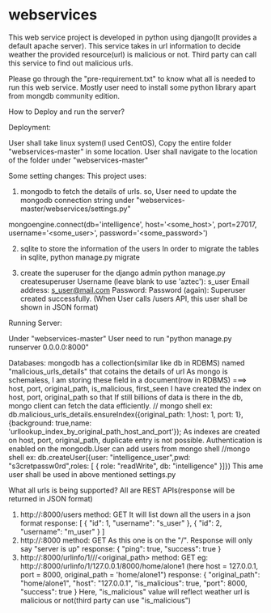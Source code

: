 # webservices


This web service project is developed in python using django(It provides a default apache server). 
This service takes in url information to decide weather the provided resource(url) is malicious or not.
Third party can call this service to find out malicious urls.

Please go through the "pre-requirement.txt" to know what all is needed to run this web service. Mostly user need to install some python library apart from mongdb community edition.

How to Deploy and run the server?

Deployment:

User shall take linux system(I used CentOS), Copy the entire folder "webservices-master" in some location.
User shall navigate to the location of the folder under "webservices-master"


Some setting changes:
This project uses:
1) mongodb to fetch the details of urls. so, User need to update the mongodb connection string under "webservices-master/webservices/settings.py"

mongoengine.connect(db='intelligence',
                    host='<some_host>',
                    port=27017,
                    username='<some_user>',
                    password='<some_password>')
					
2) sqlite to store the information of the users
In order to migrate the tables in sqlite, python manage.py migrate

3) create the superuser for the django admin
 python manage.py createsuperuser
 Username (leave blank to use 'aztec'): s_user
Email address: s_user@mail.com
Password:
Password (again):
Superuser created successfully.
(When User calls /users API, this user shall be shown in JSON format)


Running Server:

Under "webservices-master"
User need to run "python manage.py runserver 0.0.0.0:8000"

Databases:
	mongodb has a collection(similar like db in RDBMS) named "malicious_urls_details" that cotains the details of url
	As mongo is schemaless, I am storing these field in a document(row in RDBMS) ===> host, port, original_path, is_malicious, first_seen
	I have created the index on host, port, original_path so that If still billions of data is there in the db, mongo client can fetch the data efficiently.
	// mongo shell
	ex: db.malicious_urls_details.ensureIndex({original_path: 1,host: 1, port: 1}, {background: true,name: 'urllookup_index_by_original_path_host_and_port'});
	As indexes are created on host, port, original_path, duplicate entry is not possible.
	Authentication is enabled on the mongodb.User can add users from mongo shell
	//mongo shell
	ex: db.createUser({user: "intelligence_user",pwd: "s3cretpassw0rd",roles: [ { role: "readWrite", db: "intelligence" }]})
	This ame user shall be used in above mentioned settings.py

What all urls is being supported?
All are REST APIs(response will be returned in JSON format)
1) http://<host>:8000/users
	method: GET
	It will list down all the users in a json format
	response:
	[
		{
			"id": 1,
			"username": "s_user"
		},
		{
			"id": 2,
			"username": "m_user"
		}
	]
2) http://<host>:8000
	method: GET
	As this one is on the "/". Response will only say "server is up"
	response:
	{
		"ping": true,
		"success": true
	}
3) http://<host>:8000/urlinfo/1/<host1>/<port1>/<original_path>
	method: GET
	eg: http://<host>:8000/urlinfo/1/127.0.0.1/8000/home/alone1 (here host = 127.0.0.1, port = 8000, original_path = 'home/alone1")
	response:
	{
		"original_path": "home/alone1",
		"host": "127.0.0.1",
		"is_malicious": true,
		"port": 8000,
		"success": true
	}
	Here, "is_malicious" value will reflect weather url is malicious or not(third party can use "is_malicious")
